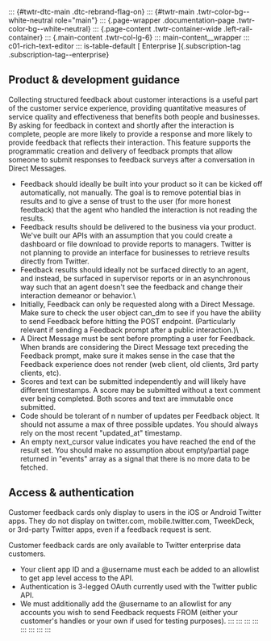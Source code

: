 ::: {#twtr-dtc-main .dtc-rebrand-flag-on}
::: {#twtr-main .twtr-color-bg--white-neutral role="main"}
::: {.page-wrapper .documentation-page .twtr-color-bg--white-neutral}
::: {.page-content .twtr-container-wide .left-rail-container}
::: {.main-content .twtr-col-lg-6}
::: main-content__wrapper
::: c01-rich-text-editor
::: is-table-default
[ Enterprise ]{.subscription-tag .subscription-tag--enterprise}

## Product & development guidance

Collecting structured feedback about customer interactions is a useful
part of the customer service experience, providing quantitative measures
of service quality and effectiveness that benefits both people and
businesses. By asking for feedback in context and shortly after the
interaction is complete, people are more likely to provide a response
and more likely to provide feedback that reflects their interaction.
This feature supports the programmatic creation and delivery of feedback
prompts that allow someone to submit responses to feedback surveys after
a conversation in Direct Messages.

-   Feedback should ideally be built into your product so it can be
    kicked off automatically, not manually. The goal is to remove
    potential bias in results and to give a sense of trust to the user
    (for more honest feedback) that the agent who handled the
    interaction is not reading the results.
-   Feedback results should be delivered to the business via your
    product. We\'ve built our APIs with an assumption that you could
    create a dashboard or file download to provide reports to managers.
    Twitter is not planning to provide an interface for businesses to
    retrieve results directly from Twitter.
-   Feedback results should ideally not be surfaced directly to an
    agent, and instead, be surfaced in supervisor reports or in an
    asynchronous way such that an agent doesn't see the feedback and
    change their interaction demeanor or behavior.\
-   Initially, Feedback can only be requested along with a Direct
    Message. Make sure to check the user object can_dm to see if you
    have the ability to send Feedback before hitting the POST endpoint.
    (Particularly relevant if sending a Feedback prompt after a public
    interaction.)\
-   A Direct Message must be sent before prompting a user for Feedback.
    When brands are considering the Direct Message text preceding the
    Feedback prompt, make sure it makes sense in the case that the
    Feedback experience does not render (web client, old clients, 3rd
    party clients, etc).
-   Scores and text can be submitted independently and will likely have
    different timestamps. A score may be submitted without a text
    comment ever being completed. Both scores and text are immutable
    once submitted.
-   Code should be tolerant of n ­number of updates per Feedback object.
    It should not assume a max of three possible updates. You should
    always rely on the most recent "updated_at" timestamp.
-   An empty next_cursor value indicates you have reached the end of the
    result set. You should make no assumption about empty/partial page
    returned in \"events\" array as a signal that there is no more data
    to be fetched.

##  Access & authentication

Customer feedback cards only display to users in the iOS or Android
Twitter apps. They do not display on twitter.com, mobile.twitter.com,
TweekDeck, or 3rd-party Twitter apps, even if a feedback request is
sent.

Customer feedback cards are only available to Twitter enterprise data
customers.

-   Your client app ID and a \@username must each be added to an
    allowlist to get app ­level access to the API.
-   Authentication is 3-­legged OAuth currently used with the Twitter
    public API.
-   We must additionally add the \@username to an allowlist for any
    accounts you wish to send Feedback requests FROM (either your
    customer's handles or your own if used for testing purposes).
:::
:::
:::
:::
:::
:::
:::
:::
